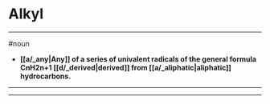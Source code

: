 # Alkyl
---
#noun
- **[[a/_any|Any]] of a series of univalent radicals of the general formula CnH2n+1 [[d/_derived|derived]] from [[a/_aliphatic|aliphatic]] hydrocarbons.**
---
---
